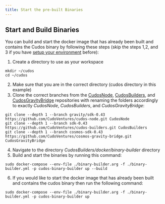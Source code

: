 ```yaml
---
title: Start the pre-built Binaries
---
```


## Start and Build Binaries

You can build and start the docker image that has already been built and contains the Cudos binary by following these steps (skip the steps 1,2, and 3 if you have [setup your environment](/docs/build-and-earn/testnet-guides/prerequisites.md) before):
1. Create a directory to use as your workspace
```
mkdir ~/cudos
cd ~/cudos
```
2. Make sure that you are in the correct directory (cudos directory in this example)
3. Clone the correct branches from the [CudosNode](https://github.com/CudoVentures/cudos-node), [CudosBuilders](https://github.com/CudoVentures/cudos-builders), and [CudosGravityBridge](https://github.com/CudoVentures/cosmos-gravity-bridge) repositories with renaming the folders accordingly to exactly _CudosNode_, _CudosBuilders_, and _CudosGravityBridge_:
```
git clone --depth 1 --branch gravity/sdk-0.43 https://github.com/CudoVentures/cudos-node.git CudosNode
git clone --depth 1 --branch sdk-0.43  https://github.com/CudoVentures/cudos-builders.git CudosBuilders
git clone --depth 1 --branch cosmos-sdk-0.43 https://github.com/CudoVentures/cosmos-gravity-bridge.git CudosGravityBridge
```
4. Navigate to the directory _CudosBuilders/docker/binary-builder_ directory
5. Build and start the binaries by running this command:
```
sudo docker-compose --env-file ./binary-builder.arg -f ./binary-builder.yml -p cudos-binary-builder up --build
```
6. If you would like to start the docker image that has already been built and contains the cudos binary then run the following command:
```
sudo docker-compose --env-file ./binary-builder.arg -f ./binary-builder.yml -p cudos-binary-builder up
```
